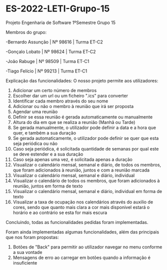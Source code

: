 # ES-2022-LETI-Grupo-15

Projeto Engenharia de Software 1ºSemestre Grupo 15

Membros do grupo:

-Bernardo Assunção | Nº 98616 | Turma ET-C2

-Gonçalo Lobato | Nº 98624 | Turma ET-C2

-João Rabuge | Nº 98509 | Turma ET-C1

-Tiago Felício | Nº 99213 | Turma ET-C1


Explicação das funcionalidades:
O nosso projeto permite aos utilizadores:
1. Adicionar um certo número de membros
2. Escolher dar um url ou um ficheiro ".ics" para converter
3. Identificar cada membro através do seu nome
4. Adicionar ou não o membro à reunião que irá ser proposta
5. Agendar uma reunião
6. Definir se essa reunião é gerada automaticamente ou manualmente
7. Altura do dia em que se realiza a reunião (Manhã ou Tarde)
8. Se gerada manualmente, o utilizador pode definir a data e a hora que quer, e também a sua duração
9. Se gerada automaticamente, o utilizador pode definir se quer que esta seja periódica ou não
10. Caso seja periódica, é solicitada quantidade de semanas por qual este se deve estender e a sua duração
11. Caso seja apenas uma vez, é solicitada apenas a duração
12. Visualizar o calendário mensal, semanal e diário, de todos os membros, que foram adicionados à reunião, juntos e com a reunião marcada
13. Visualizar o calendário mensal, semanal e diário, individual
14. Visualizar o calendário de todos os membros, que foram adicionados à reunião, juntos em forma de texto
15. Visualizar o calendário mensal, semanal e diário, individual em forma de texto
16. Visualizar a taxa de ocupação nos calendários através do auxilio de cores, sendo que quanto mais clara a cor mais disponivel estará o horário e ao contrário se esta for mais escura

Concluindo, todas as funcionalidades pedidas foram implementadas.


Foram ainda implementadas algumas funcionalidades, além das principais que nos foram propostas:
1. Botões de "Back" para permitir ao utilizador navegar no menu conforme a sua vontade
2. Mensagens de erro ao carregar em botões quando a informação é insuficiente
